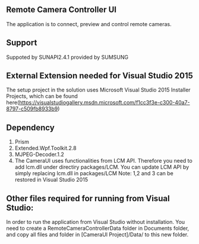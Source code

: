 ## Remote Camera Controller UI

The application is to connect, preview and control remote cameras.

## Support
Suppoted by SUNAPI2.4.1 provided by SUMSUNG

## External Extension needed for Visual Studio 2015
The setup project in the solution uses Microsoft Visual Studio 2015 Installer Projects, which can be found here(https://visualstudiogallery.msdn.microsoft.com/f1cc3f3e-c300-40a7-8797-c509fb8933b9)

## Dependency
1. Prism
2. Extended.Wpf.Toolkit.2.8
3. MJPEG-Decoder.1.2
4. The CameraUI uses functionalities from LCM API. Therefore you need to add lcm.dll under directiry packages/LCM. You can update LCM API by simply replacing lcm.dll in packages/LCM
Note: 1,2 and 3 can be restored in Visual Studio 2015

## Other files required for running from Visual Studio:
In order to run the application from Visual Studio without installation. You need to create a RemoteCameraControllerData folder in Documents folder, and copy all files and folder in [CameraUI Project]/Data/ to this new folder.